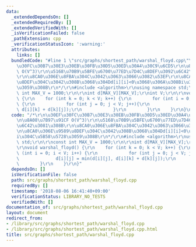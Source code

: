```yaml
---
data:
  _extendedDependsOn: []
  _extendedRequiredBy: []
  _extendedVerifiedWith: []
  _isVerificationFailed: false
  _pathExtension: cpp
  _verificationStatusIcon: ':warning:'
  attributes:
    links: []
  bundledCode: "#line 1 \"src/graphs/shortest_path/warshal_floyd.cpp\"\n/*\r\n\u30EF\
    \u30FC\u30B7\u30E3\u30EB\u30FB\u30D5\u30ED\u30A4\u30C9\u6CD5\r\n\u8A08\u7B97\u91CF\
    \ O(V^3)\r\n\u5168\u70B9\u5BFE\u6700\u77ED\u7D4C\u8DEF\u3092\u6C42\u3081\u308B\
    \r\n\u8CA0\u306E\u8FBA\u304C\u3042\u3063\u3066\u3082\u53EF\r\n\u8CA0\u306E\u9589\
    \u8DEF\u304C\u3042\u308B\u3068\u304Dd[i][i]<0\u3068\u306A\u308Bi\u304C\u5B58\u5728\
    \u3059\u308B\r\n*/\r\n#include <algorithm>\r\nusing namespace std;\r\n\r\nconst\
    \ int MAX_V = 1000;\r\n\r\nint d[MAX_V][MAX_V];\r\nint V;\r\n\r\nvoid warshal_floyd()\
    \ {\r\n    for (int k = 0; k < V; k++) {\r\n        for (int i = 0; i < V; i++)\
    \ {\r\n            for (int j = 0; j < V; j++){\r\n                d[i][j] = min(d[i][j],\
    \ d[i][k] + d[k][j]);\r\n            }\r\n        }\r\n    }\r\n}\n"
  code: "/*\r\n\u30EF\u30FC\u30B7\u30E3\u30EB\u30FB\u30D5\u30ED\u30A4\u30C9\u6CD5\r\
    \n\u8A08\u7B97\u91CF O(V^3)\r\n\u5168\u70B9\u5BFE\u6700\u77ED\u7D4C\u8DEF\u3092\
    \u6C42\u3081\u308B\r\n\u8CA0\u306E\u8FBA\u304C\u3042\u3063\u3066\u3082\u53EF\r\
    \n\u8CA0\u306E\u9589\u8DEF\u304C\u3042\u308B\u3068\u304Dd[i][i]<0\u3068\u306A\u308B\
    i\u304C\u5B58\u5728\u3059\u308B\r\n*/\r\n#include <algorithm>\r\nusing namespace\
    \ std;\r\n\r\nconst int MAX_V = 1000;\r\n\r\nint d[MAX_V][MAX_V];\r\nint V;\r\n\
    \r\nvoid warshal_floyd() {\r\n    for (int k = 0; k < V; k++) {\r\n        for\
    \ (int i = 0; i < V; i++) {\r\n            for (int j = 0; j < V; j++){\r\n  \
    \              d[i][j] = min(d[i][j], d[i][k] + d[k][j]);\r\n            }\r\n\
    \        }\r\n    }\r\n}"
  dependsOn: []
  isVerificationFile: false
  path: src/graphs/shortest_path/warshal_floyd.cpp
  requiredBy: []
  timestamp: '2018-08-06 16:41:40+09:00'
  verificationStatus: LIBRARY_NO_TESTS
  verifiedWith: []
documentation_of: src/graphs/shortest_path/warshal_floyd.cpp
layout: document
redirect_from:
- /library/src/graphs/shortest_path/warshal_floyd.cpp
- /library/src/graphs/shortest_path/warshal_floyd.cpp.html
title: src/graphs/shortest_path/warshal_floyd.cpp
---
```

